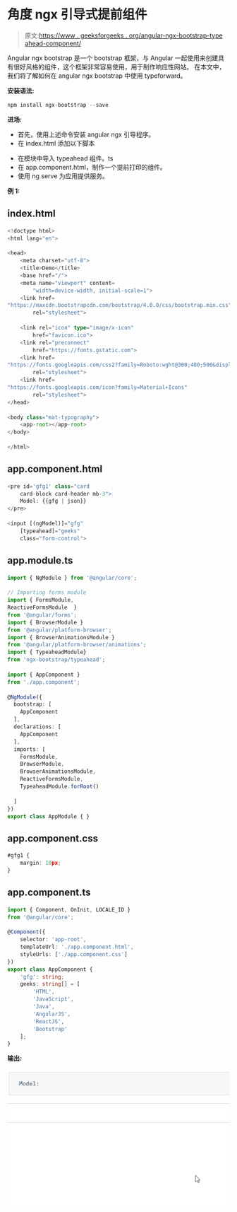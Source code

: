 # 角度 ngx 引导式提前组件

> 原文:[https://www . geeksforgeeks . org/angular-ngx-bootstrap-type ahead-component/](https://www.geeksforgeeks.org/angular-ngx-bootstrap-typeahead-component/)

Angular ngx bootstrap 是一个 bootstrap 框架，与 Angular 一起使用来创建具有很好风格的组件，这个框架非常容易使用，用于制作响应性网站。
在本文中，我们将了解如何在 angular ngx bootstrap 中使用 typeforward。

**安装语法:**

```ts
npm install ngx-bootstrap --save
```

**进场:**

*   首先，使用上述命令安装 angular ngx 引导程序。
*   在 index.html 添加以下脚本

> <link href="”https://maxcdn.bootstrapcdn.com/bootstrap/4.0.0/css/bootstrap.min.css”" rel="”stylesheet”">

*   在模块中导入 typeahead 组件。ts
*   在 app.component.html，制作一个提前打印的组件。
*   使用 ng serve 为应用提供服务。

**例 1:**

## index.html

```ts
<!doctype html>
<html lang="en">

<head>
    <meta charset="utf-8">
    <title>Demo</title>
    <base href="/">
    <meta name="viewport" content=
        "width=device-width, initial-scale=1">
    <link href=
"https://maxcdn.bootstrapcdn.com/bootstrap/4.0.0/css/bootstrap.min.css"
        rel="stylesheet">

    <link rel="icon" type="image/x-icon" 
        href="favicon.ico">
    <link rel="preconnect" 
        href="https://fonts.gstatic.com">
    <link href=
"https://fonts.googleapis.com/css2?family=Roboto:wght@300;400;500&display=swap"
        rel="stylesheet">
    <link href=
"https://fonts.googleapis.com/icon?family=Material+Icons"
        rel="stylesheet">
</head>

<body class="mat-typography">
    <app-root></app-root>
</body>

</html>
```

## app.component.html

```ts
<pre id='gfg1' class="card 
    card-block card-header mb-3">
    Model: {{gfg | json}}
</pre>

<input [(ngModel)]="gfg" 
    [typeahead]="geeks" 
    class="form-control">
```

## app.module.ts

```ts
import { NgModule } from '@angular/core';

// Importing forms module
import { FormsModule,
ReactiveFormsModule  } 
from '@angular/forms';
import { BrowserModule } 
from '@angular/platform-browser';
import { BrowserAnimationsModule } 
from '@angular/platform-browser/animations';
import { TypeaheadModule} 
from 'ngx-bootstrap/typeahead';

import { AppComponent } 
from './app.component';

@NgModule({
  bootstrap: [
    AppComponent
  ],
  declarations: [
    AppComponent
  ],
  imports: [
    FormsModule,
    BrowserModule,
    BrowserAnimationsModule,
    ReactiveFormsModule,
    TypeaheadModule.forRoot()

  ]
})
export class AppModule { }
```

## app.component.css

```ts
#gfg1 {
    margin: 10px;
}
```

## app.component.ts

```ts
import { Component, OnInit, LOCALE_ID } 
from '@angular/core';

@Component({
    selector: 'app-root',
    templateUrl: './app.component.html',
    styleUrls: ['./app.component.css']
})
export class AppComponent {
    'gfg': string;
    geeks: string[] = [
        'HTML',
        'JavaScript',
        'Java',
        'AngularJS',
        'ReactJS',
        'Bootstrap'
    ];
}
```

**输出:**

![](img/2d57984e395cb3c2247c0ac7123adb8a.png)